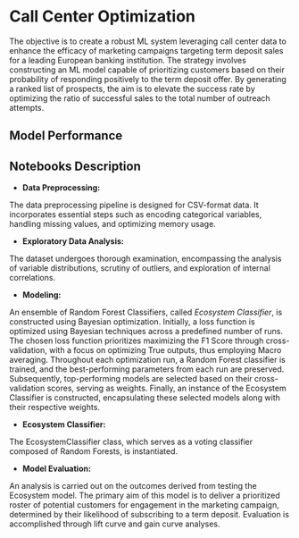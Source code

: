 # Call Center Optimization

The objective is to create a robust ML system leveraging call center data to enhance the efficacy of marketing campaigns targeting term deposit sales for a leading European banking institution. The strategy involves constructing an ML model capable of prioritizing customers based on their probability of responding positively to the term deposit offer. By generating a ranked list of prospects, the aim is to elevate the success rate by optimizing the ratio of successful sales to the total number of outreach attempts.

## Model Performance

## Notebooks Description

- **Data Preprocessing:**

The data preprocessing pipeline is designed for CSV-format data. It incorporates essential steps such as encoding categorical variables, handling missing values, and optimizing memory usage.

- **Exploratory Data Analysis:**

The dataset undergoes thorough examination, encompassing the analysis of variable distributions, scrutiny of outliers, and exploration of internal correlations.

- **Modeling:**

An ensemble of Random Forest Classifiers, called *Ecosystem Classifier*, is constructed using Bayesian optimization. Initially, a loss function is optimized using Bayesian techniques across a predefined number of runs. The chosen loss function prioritizes maximizing the F1 Score through cross-validation, with a focus on optimizing True outputs, thus employing Macro averaging. Throughout each optimization run, a Random Forest classifier is trained, and the best-performing parameters from each run are preserved. Subsequently, top-performing models are selected based on their cross-validation scores, serving as weights. Finally, an instance of the Ecosystem Classifier is constructed, encapsulating these selected models along with their respective weights.

- **Ecosystem Classifier:**

The EcosystemClassifier class, which serves as a voting classifier composed of Random Forests, is instantiated.

- **Model Evaluation:**

An analysis is carried out on the outcomes derived from testing the Ecosystem model. The primary aim of this model is to deliver a prioritized roster of potential customers for engagement in the marketing campaign, determined by their likelihood of subscribing to a term deposit. Evaluation is accomplished through lift curve and gain curve analyses.
